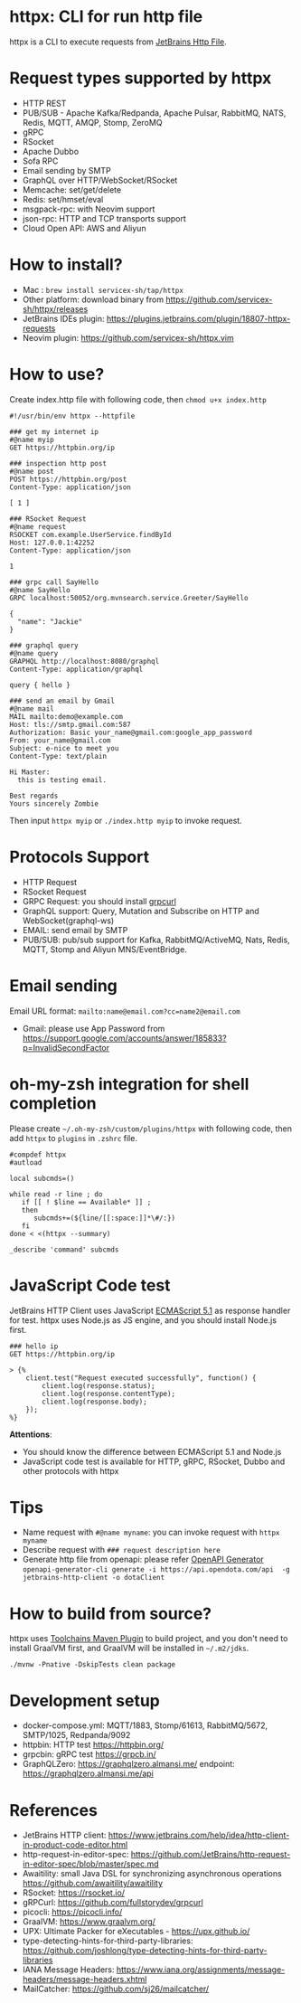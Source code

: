httpx: CLI for run http file
==========================

httpx is a CLI to execute requests from [JetBrains Http File](https://www.jetbrains.com/help/idea/http-client-in-product-code-editor.html).

# Request types supported by httpx

* HTTP REST
* PUB/SUB - Apache Kafka/Redpanda, Apache Pulsar, RabbitMQ, NATS, Redis, MQTT, AMQP, Stomp, ZeroMQ
* gRPC
* RSocket
* Apache Dubbo
* Sofa RPC
* Email sending by SMTP
* GraphQL over HTTP/WebSocket/RSocket
* Memcache: set/get/delete
* Redis: set/hmset/eval
* msgpack-rpc:  with Neovim support
* json-rpc: HTTP and TCP transports support
* Cloud Open API: AWS and Aliyun

# How to install?

* Mac : `brew install servicex-sh/tap/httpx`
* Other platform: download binary from https://github.com/servicex-sh/httpx/releases
* JetBrains IDEs plugin: https://plugins.jetbrains.com/plugin/18807-httpx-requests
* Neovim plugin: https://github.com/servicex-sh/httpx.vim

# How to use?

Create index.http file with following code, then `chmod u+x index.http`

```
#!/usr/bin/env httpx --httpfile

### get my internet ip
#@name myip
GET https://httpbin.org/ip

### inspection http post
#@name post
POST https://httpbin.org/post
Content-Type: application/json

[ 1 ]

### RSocket Request
#@name request
RSOCKET com.example.UserService.findById
Host: 127.0.0.1:42252
Content-Type: application/json

1

### grpc call SayHello
#@name SayHello
GRPC localhost:50052/org.mvnsearch.service.Greeter/SayHello

{
  "name": "Jackie"
}

### graphql query
#@name query
GRAPHQL http://localhost:8080/graphql
Content-Type: application/graphql

query { hello }

### send an email by Gmail
#@name mail
MAIL mailto:demo@example.com
Host: tls://smtp.gmail.com:587
Authorization: Basic your_name@gmail.com:google_app_password
From: your_name@gmail.com
Subject: e-nice to meet you
Content-Type: text/plain

Hi Master:
  this is testing email.

Best regards
Yours sincerely Zombie
```

Then input `httpx myip` or `./index.http myip` to invoke request.

# Protocols Support

* HTTP Request
* RSocket Request
* GRPC Request: you should install [grpcurl](https://github.com/fullstorydev/grpcurl)
* GraphQL support: Query, Mutation and Subscribe on HTTP and WebSocket(graphql-ws)
* EMAIL: send email by SMTP
* PUB/SUB: pub/sub support for Kafka, RabbitMQ/ActiveMQ, Nats, Redis, MQTT, Stomp and Aliyun MNS/EventBridge.

# Email sending

Email URL format: `mailto:name@email.com?cc=name2@email.com`

* Gmail: please use App Password from https://support.google.com/accounts/answer/185833?p=InvalidSecondFactor

# oh-my-zsh integration for shell completion

Please create `~/.oh-my-zsh/custom/plugins/httpx` with following code, then add `httpx` to `plugins` in `.zshrc` file.

```shell
#compdef httpx
#autload

local subcmds=()

while read -r line ; do
   if [[ ! $line == Available* ]] ;
   then
      subcmds+=(${line/[[:space:]]*\#/:})
   fi
done < <(httpx --summary)

_describe 'command' subcmds
```

# JavaScript Code test

JetBrains HTTP Client uses JavaScript [ECMAScript 5.1](https://www.ecma-international.org/ecma-262/5.1/) as response handler for test.
httpx uses Node.js as JS engine, and you should install Node.js first.

```
### hello ip
GET https://httpbin.org/ip

> {%
    client.test("Request executed successfully", function() {
        client.log(response.status);
        client.log(response.contentType);
        client.log(response.body);
    });
%}
```

**Attentions**:

* You should know the difference between ECMAScript 5.1 and Node.js
* JavaScript code test is available for HTTP, gRPC, RSocket, Dubbo and other protocols with httpx
      
# Tips

* Name request with `#@name myname`:  you can invoke request with `httpx myname`
* Describe request with `### request description here`
* Generate http file from openapi: please refer [OpenAPI Generator](https://github.com/OpenAPITools/openapi-generator) `openapi-generator-cli generate -i https://api.opendota.com/api  -g jetbrains-http-client -o dotaClient`

# How to build from source?

httpx uses [Toolchains Maven Plugin](https://github.com/linux-china/toolchains-maven-plugin) to build project, and you don't need to install GraalVM first, and GraalVM will be
installed in `~/.m2/jdks`.

```shell
./mvnw -Pnative -DskipTests clean package
```

# Development setup

* docker-compose.yml:  MQTT/1883, Stomp/61613, RabbitMQ/5672, SMTP/1025, Redpanda/9092
* httpbin: HTTP test https://httpbin.org/
* grpcbin: gRPC test https://grpcb.in/
* GraphQLZero: https://graphqlzero.almansi.me/  endpoint: https://graphqlzero.almansi.me/api

# References

* JetBrains HTTP client: https://www.jetbrains.com/help/idea/http-client-in-product-code-editor.html
* http-request-in-editor-spec: https://github.com/JetBrains/http-request-in-editor-spec/blob/master/spec.md
* Awaitility: small Java DSL for synchronizing asynchronous operations https://github.com/awaitility/awaitility
* RSocket: https://rsocket.io/
* gRPCurl: https://github.com/fullstorydev/grpcurl
* picocli: https://picocli.info/
* GraalVM: https://www.graalvm.org/
* UPX: Ultimate Packer for eXecutables -  https://upx.github.io/
* type-detecting-hints-for-third-party-libraries: https://github.com/joshlong/type-detecting-hints-for-third-party-libraries
* IANA Message Headers: https://www.iana.org/assignments/message-headers/message-headers.xhtml
* MailCatcher: https://github.com/sj26/mailcatcher/
